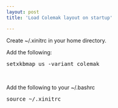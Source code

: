 ```yaml
---
layout: post
title: 'Load Colemak layout on startup'

---
```




Create ~/.xinitrc in your home directory.

Add the following:

<pre>setxkbmap us -variant colemak </pre>
<br />

Add the following to your ~/.bashrc

<pre>source ~/.xinitrc </pre>
